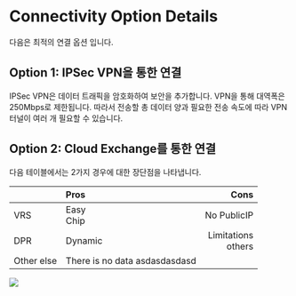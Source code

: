 # Connectivity Option Details
다음은 최적의 연결 옵션 입니다.

## Option 1: IPSec VPN을 통한 연결
IPSec VPN은 데이터 트래픽을 암호화하여 보안을 추가합니다. VPN을 통해 대역폭은 250Mbps로 제한됩니다. 따라서 전송할 총 데이터 양과 필요한 전송 속도에 따라 VPN 터널이 여러 개 필요할 수 있습니다.


## Option 2: Cloud Exchange를 통한 연결
다음 테이블에서는 2가지 경우에 대한 장단점을 나타냅니다.

|                  | Pros            | Cons                 |
|------------------|:----------------|---------------------:|
|VRS               | Easy<br>Chip    | No PublicIP          |
|DPR               | Dynamic         | Limitations<br>others|
|Other else        | There is no data asdasdasdasd         ||



![](Connectivity%20Option%20Details/blog_interconnectivity_1.png.jpeg)


